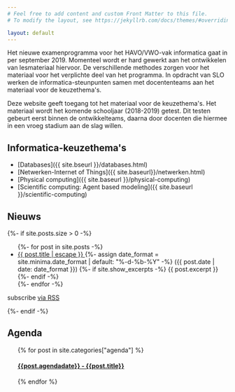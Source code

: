 ```yaml
---
# Feel free to add content and custom Front Matter to this file.
# To modify the layout, see https://jekyllrb.com/docs/themes/#overriding-theme-defaults

layout: default
---
```


Het nieuwe examenprogramma voor het HAVO/VWO-vak informatica gaat in per september 2019.
Momenteel wordt er hard gewerkt aan het ontwikkelen van lesmateriaal hiervoor.
De verschillende methodes zorgen voor het materiaal voor het verplichte deel van het programma.
In opdracht van SLO werken de informatica-steunpunten samen met docententeams aan het materiaal voor de keuzethema's.

Deze website geeft toegang tot het materiaal voor de keuzethema's.
Het materiaal wordt het komende schooljaar (2018-2019) getest.
Dit testen gebeurt eerst binnen de ontwikkelteams, daarna door docenten die hiermee in een vroeg stadium aan de slag willen.

## Informatica-keuzethema's

* [Databases]({{ site.bseurl }}/databases.html)
* [Netwerken-Internet of Things]({{ site.baseurl}}/netwerken.html)
* [Physical computing]({{ site.baseurl }}/physical-computing)
* [Scientific computing: Agent based modeling]({{ site.baseurl }}/scientific-computing)


## Nieuws

<div>
{%- if site.posts.size > 0 -%}
  <ul class="post-list">
    {%- for post in site.posts -%}
    <li>
      <a class="post-link" href="{{ post.url | relative_url }}">
          {{ post.title | escape }}
      </a>
      {%- assign date_format = site.minima.date_format | default: "%-d-%b-%Y" -%}
      <span class="post-meta">({{ post.date | date: date_format }})</span>
      {%- if site.show_excerpts -%}
        {{ post.excerpt }}
      {%- endif -%}
    </li>
    {%- endfor -%}
  </ul>

  <p class="rss-subscribe">subscribe <a href="{{ "/feed.xml" | relative_url }}">via RSS</a></p>
{%- endif -%}
</div>

## Agenda

<div class="agenda-list">
  <ul>
    {% for post in site.categories["agenda"] %}
      <h4><a href="{{ site.baseurl }}{{ post.url }}">{{post.agendadate}} - {{post.title}}</a></h4>
    {% endfor %}
  </ul>
</div>